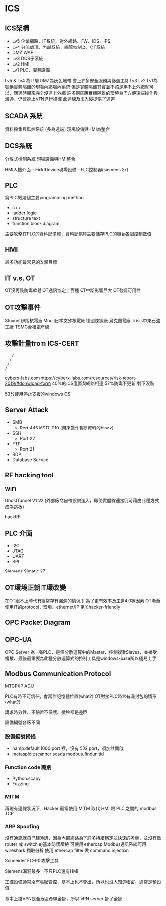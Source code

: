 # ICS

## ICS架構
* Lv5 企業網路、IT系統、對外網路、FW、IDS、IPS
* Lv4 分流處理、內部系統、網管控制台、OT系統
* DMZ WAF
* Lv3 DCS子系統
* Lv2 HMI
* Lv1 PLC、實體設備

Lv5 & Lv4 為IT層
DMZ為灰色地帶 會上許多安全服務與篩選工具
Lv3 Lv2 Lv1為號稱實體隔離的現場內網場內系統
但是實體隔離其實並不該是連不上外網就可以，應適時體現完全沒連上外網
許多廠區應實體隔離的環境為了方便遠端操作與溝通，仍會掛上VPN進行操控
此連線及未入侵提供了通道

## SCADA 系統
資料採集與監控系統 (多為遠端)
現場設備與HMI為整合

## DCS系統
分散式控制系統
現場設備與HMI整合

HMI人機介面 - FieldDevice現場設備 - PLC控制器(siemens S7)

## PLC
寫PLC的幾個主要programming method:
* c++
* ladder logic
* structure text
* function block diagram

主要攻擊在PLC的資料記憶體，資料記憶體主要儲存PLC的機台各個控制數值

## HMI
最多功能最常見的攻擊目標

## IT v.s. OT
OT沒再裝防毒軟體
OT通訊協定上百種
OT中斷影響巨大
OT強調可用性

## OT攻擊事件
Stuxnet伊朗核電廠
Mouji日本文殊核電廠
德國煉鋼廠
烏克蘭電廠
Trisis中東石油工廠
TSMC台積電產線

## 攻擊計量from ICS-CERT
```
   /
  /
 /
/
```
cyberx-labs.com
https://cyberx-labs.com/resources/risk-report-2019/#donwload-form
40%的ICS產區與網路相連
57%防毒不更新 剩下沒裝

53%使用停止支援的windows OS

## Server Attack

* SMB
    * Port:445 MS17-010 (用來當作暫存資料的block)
* SSH
    * Port:22
* FTP
    * Port:21
* RDP
* Database Service

## RF hacking tool
### WiFi
GhostTunnel V1 V2 (外部廠商自帶設備進入，即使實體線連接仍可藉由此種方式成為跳板)

hackRF

## PLC 介面 
* I2C 
* JTAG 
* UART 
* SPI

Siemens Simatic S7

## OT環境正朝IT環改變
在OT跟不上時代有經常存有漏洞的情況下
為了更有效率及工業4.0等因素
OT漸漸使用IT的protocol、環境、ethernet/IP
更加hacker-friendly

## OPC Packet Diagram

## OPC-UA
OPC Server 為一強PLC、是個分散運算中的Master、控制複數Slaves、並接受複數、最後最重要為此種分散運算式的控制工具是windows-base所以極易上手

## Modbus Communication Protocol

MTCP/IP ADU

PLC有時不可信任，會寫作記憶體位置(what?)
OT對接PLC時常有漏封包的情形(what?)

講求時效性、不驗證不保護、微秒都是差距

設備編號各廠不同

### 設備編號掃描
* namp:default 1000 port 裡，沒有 502 port，須加註開啟
* metasploit:scanner scada modbus_findunitid

### Function code 識別
* Python:scapy
* Fuzzing

### MITM
再現有連線狀況下，Hacker 最常使用 MITM 取代 HMI 跟 PLC 之間的 modbus TCP

### ARP Spoofing
沒有通訊就自己建通訊，因為內部網路為了許多持續穩定並快速的考量，並沒有做router 或 switch 的基本防護篩檢
可使用 ethercap
Modbus通訊系統可用 wireshark 擷取分析
使用 ethercap filter 做 command injection

Schneider FC-90 攻擊工具

Siemens漏洞最多，不只PLC還有HMI

工控設備通常沒有帳密管控，基本上也不登出，所以也沒人知道帳密，通常是預設值

基本上掛VPN是全廠區產線全掛，所以 VPN server 掛了全掛









